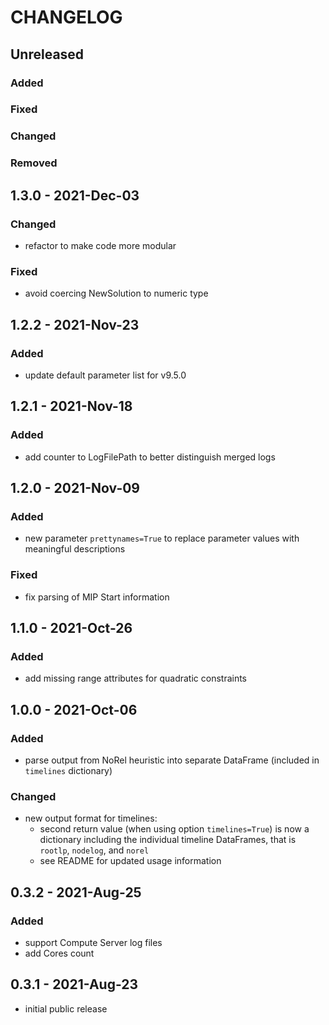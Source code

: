 # CHANGELOG
## Unreleased
### Added
### Fixed
### Changed
### Removed

## 1.3.0 - 2021-Dec-03
### Changed
- refactor to make code more modular
### Fixed
- avoid coercing NewSolution to numeric type

## 1.2.2 - 2021-Nov-23
### Added
- update default parameter list for v9.5.0

## 1.2.1 - 2021-Nov-18
### Added
- add counter to LogFilePath to better distinguish merged logs

## 1.2.0 - 2021-Nov-09
### Added
- new parameter `prettynames=True` to replace parameter values with meaningful descriptions
### Fixed
- fix parsing of MIP Start information

## 1.1.0 - 2021-Oct-26
### Added
- add missing range attributes for quadratic constraints

## 1.0.0 - 2021-Oct-06
### Added
- parse output from NoRel heuristic into separate DataFrame (included in `timelines` dictionary)
### Changed
- new output format for timelines:
  - second return value (when using option `timelines=True`) is now a dictionary including the individual timeline DataFrames, that is `rootlp`, `nodelog`, and `norel`
  - see README for updated usage information

## 0.3.2 - 2021-Aug-25
### Added
- support Compute Server log files
- add Cores count

## 0.3.1 - 2021-Aug-23
- initial public release
